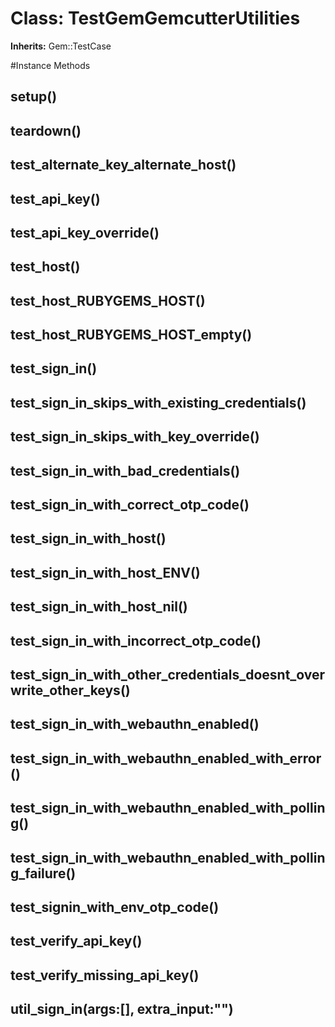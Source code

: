 # Class: TestGemGemcutterUtilities
**Inherits:** Gem::TestCase
    




#Instance Methods
## setup() [](#method-i-setup)

## teardown() [](#method-i-teardown)

## test_alternate_key_alternate_host() [](#method-i-test_alternate_key_alternate_host)

## test_api_key() [](#method-i-test_api_key)

## test_api_key_override() [](#method-i-test_api_key_override)

## test_host() [](#method-i-test_host)

## test_host_RUBYGEMS_HOST() [](#method-i-test_host_RUBYGEMS_HOST)

## test_host_RUBYGEMS_HOST_empty() [](#method-i-test_host_RUBYGEMS_HOST_empty)

## test_sign_in() [](#method-i-test_sign_in)

## test_sign_in_skips_with_existing_credentials() [](#method-i-test_sign_in_skips_with_existing_credentials)

## test_sign_in_skips_with_key_override() [](#method-i-test_sign_in_skips_with_key_override)

## test_sign_in_with_bad_credentials() [](#method-i-test_sign_in_with_bad_credentials)

## test_sign_in_with_correct_otp_code() [](#method-i-test_sign_in_with_correct_otp_code)

## test_sign_in_with_host() [](#method-i-test_sign_in_with_host)

## test_sign_in_with_host_ENV() [](#method-i-test_sign_in_with_host_ENV)

## test_sign_in_with_host_nil() [](#method-i-test_sign_in_with_host_nil)

## test_sign_in_with_incorrect_otp_code() [](#method-i-test_sign_in_with_incorrect_otp_code)

## test_sign_in_with_other_credentials_doesnt_overwrite_other_keys() [](#method-i-test_sign_in_with_other_credentials_doesnt_overwrite_other_keys)

## test_sign_in_with_webauthn_enabled() [](#method-i-test_sign_in_with_webauthn_enabled)

## test_sign_in_with_webauthn_enabled_with_error() [](#method-i-test_sign_in_with_webauthn_enabled_with_error)

## test_sign_in_with_webauthn_enabled_with_polling() [](#method-i-test_sign_in_with_webauthn_enabled_with_polling)

## test_sign_in_with_webauthn_enabled_with_polling_failure() [](#method-i-test_sign_in_with_webauthn_enabled_with_polling_failure)

## test_signin_with_env_otp_code() [](#method-i-test_signin_with_env_otp_code)

## test_verify_api_key() [](#method-i-test_verify_api_key)

## test_verify_missing_api_key() [](#method-i-test_verify_missing_api_key)

## util_sign_in(args:[], extra_input:"") [](#method-i-util_sign_in)

